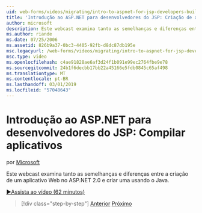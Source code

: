 ```yaml
---
uid: web-forms/videos/migrating/intro-to-aspnet-for-jsp-developers-building-applications
title: 'Introdução ao ASP.NET para desenvolvedores do JSP: Criação de aplicativos | Microsoft Docs'
author: microsoft
description: Este webcast examina tanto as semelhanças e diferenças entre a criação de um aplicativo Web no ASP.NET 2.0 e criar uma usando o Java.
ms.author: riande
ms.date: 07/25/2006
ms.assetid: 826b9a37-0bc3-4405-92fb-d8dc87db195e
msc.legacyurl: /web-forms/videos/migrating/intro-to-aspnet-for-jsp-developers-building-applications
msc.type: video
ms.openlocfilehash: c4ae91828ae6af3d24f1b091e99ec2764fbe9e78
ms.sourcegitcommit: 24b1f6decbb17bb22a45166e5fdb0845c65af498
ms.translationtype: MT
ms.contentlocale: pt-BR
ms.lasthandoff: 03/01/2019
ms.locfileid: "57048643"
---
```

<a name="intro-to-aspnet-for-jsp-developers-building-applications"></a>Introdução ao ASP.NET para desenvolvedores do JSP: Compilar aplicativos
====================
por [Microsoft](https://github.com/microsoft)

Este webcast examina tanto as semelhanças e diferenças entre a criação de um aplicativo Web no ASP.NET 2.0 e criar uma usando o Java.

[&#9654;Assista ao vídeo (62 minutos)](https://channel9.msdn.com/Blogs/ASP-NET-Site-Videos/intro-to-aspnet-for-jsp-developers-building-applications)

> [!div class="step-by-step"]
> [Anterior](intro-to-aspnet-for-jsp-developers-welcome-to-aspnet-20.md)
> [Próximo](intro-to-aspnet-for-coldfusion-developers-adding-aspnet-to-your-repertoire.md)
